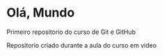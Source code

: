 # Olá, Mundo
 Primeiro repositorio  do curso de Git e GitHub

Repositorio criado durante a aula do curso em video